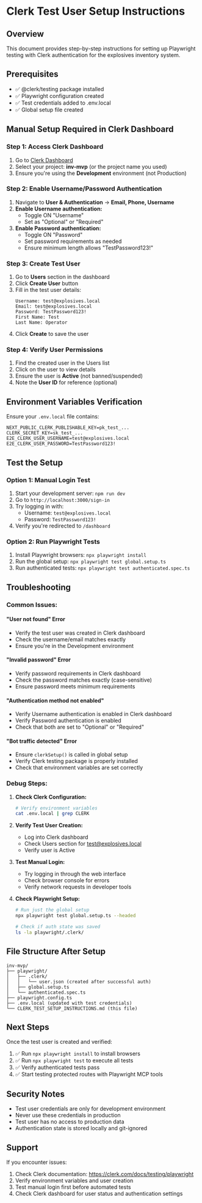 # Clerk Test User Setup Instructions

## Overview
This document provides step-by-step instructions for setting up Playwright testing with Clerk authentication for the explosives inventory system.

## Prerequisites
- ✅ @clerk/testing package installed
- ✅ Playwright configuration created
- ✅ Test credentials added to .env.local
- ✅ Global setup file created

## Manual Setup Required in Clerk Dashboard

### Step 1: Access Clerk Dashboard
1. Go to [Clerk Dashboard](https://dashboard.clerk.com/)
2. Select your project: **inv-mvp** (or the project name you used)
3. Ensure you're using the **Development** environment (not Production)

### Step 2: Enable Username/Password Authentication
1. Navigate to **User & Authentication** → **Email, Phone, Username**
2. **Enable Username authentication:**
   - Toggle ON "Username"
   - Set as "Optional" or "Required"
3. **Enable Password authentication:**
   - Toggle ON "Password"
   - Set password requirements as needed
   - Ensure minimum length allows "TestPassword123!"

### Step 3: Create Test User
1. Go to **Users** section in the dashboard
2. Click **Create User** button
3. Fill in the test user details:
   ```
   Username: test@explosives.local
   Email: test@explosives.local
   Password: TestPassword123!
   First Name: Test
   Last Name: Operator
   ```
4. Click **Create** to save the user

### Step 4: Verify User Permissions
1. Find the created user in the Users list
2. Click on the user to view details
3. Ensure the user is **Active** (not banned/suspended)
4. Note the **User ID** for reference (optional)

## Environment Variables Verification
Ensure your `.env.local` file contains:
```env
NEXT_PUBLIC_CLERK_PUBLISHABLE_KEY=pk_test_...
CLERK_SECRET_KEY=sk_test_...
E2E_CLERK_USER_USERNAME=test@explosives.local
E2E_CLERK_USER_PASSWORD=TestPassword123!
```

## Test the Setup

### Option 1: Manual Login Test
1. Start your development server: `npm run dev`
2. Go to `http://localhost:3000/sign-in`
3. Try logging in with:
   - Username: `test@explosives.local`
   - Password: `TestPassword123!`
4. Verify you're redirected to `/dashboard`

### Option 2: Run Playwright Tests
1. Install Playwright browsers: `npx playwright install`
2. Run the global setup: `npx playwright test global.setup.ts`
3. Run authenticated tests: `npx playwright test authenticated.spec.ts`

## Troubleshooting

### Common Issues:

#### "User not found" Error
- Verify the test user was created in Clerk dashboard
- Check the username/email matches exactly
- Ensure you're in the Development environment

#### "Invalid password" Error  
- Verify password requirements in Clerk dashboard
- Check the password matches exactly (case-sensitive)
- Ensure password meets minimum requirements

#### "Authentication method not enabled"
- Verify Username authentication is enabled in Clerk dashboard
- Verify Password authentication is enabled
- Check that both are set to "Optional" or "Required"

#### "Bot traffic detected" Error
- Ensure `clerkSetup()` is called in global setup
- Verify Clerk testing package is properly installed
- Check that environment variables are set correctly

### Debug Steps:

1. **Check Clerk Configuration:**
   ```bash
   # Verify environment variables
   cat .env.local | grep CLERK
   ```

2. **Verify Test User Creation:**
   - Log into Clerk dashboard
   - Check Users section for test@explosives.local
   - Verify user is Active

3. **Test Manual Login:**
   - Try logging in through the web interface
   - Check browser console for errors
   - Verify network requests in developer tools

4. **Check Playwright Setup:**
   ```bash
   # Run just the global setup
   npx playwright test global.setup.ts --headed
   
   # Check if auth state was saved
   ls -la playwright/.clerk/
   ```

## File Structure After Setup
```
inv-mvp/
├── playwright/
│   ├── .clerk/
│   │   └── user.json (created after successful auth)
│   ├── global.setup.ts
│   └── authenticated.spec.ts
├── playwright.config.ts
├── .env.local (updated with test credentials)
└── CLERK_TEST_SETUP_INSTRUCTIONS.md (this file)
```

## Next Steps
Once the test user is created and verified:

1. ✅ Run `npx playwright install` to install browsers
2. ✅ Run `npx playwright test` to execute all tests
3. ✅ Verify authenticated tests pass
4. ✅ Start testing protected routes with Playwright MCP tools

## Security Notes
- Test user credentials are only for development environment
- Never use these credentials in production
- Test user has no access to production data
- Authentication state is stored locally and git-ignored

## Support
If you encounter issues:
1. Check Clerk documentation: https://clerk.com/docs/testing/playwright
2. Verify environment variables and user creation
3. Test manual login first before automated tests
4. Check Clerk dashboard for user status and authentication settings
